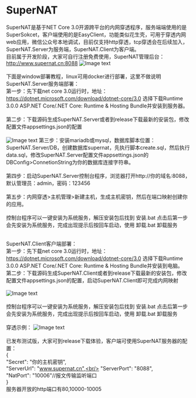 # SuperNAT
SuperNAT是基于NET Core 3.0开源跨平台的内网穿透程序，服务端端使用的是SuperSokcet，客户端使用的是EasyClient，功能类似花生壳，可用于穿透内网web应用，微信公众号本地调试，目前仅支持http穿透，tcp穿透会在后续加入，SuperNAT.Server为服务端，SuperNAT.Client为客户端。<br/>
目前属于开发阶段，大家可自行注册免费使用，SuperNAT管理后台：http://www.supernat.cn:8088
![Image text](https://github.com/yangan666/SuperNAT/blob/master/Img/manage.png)
<br/>
<br/>
下面是window部署教程，linux可用docker进行部署，这里不做说明<br/>
SuperNAT.Server服务端部署：<br/>
第一步：先下载net core 3.0运行时，地址：https://dotnet.microsoft.com/download/dotnet-core/3.0 选择下载Runtime 3.0.0 ASP.NET Core/.NET Core: Runtime & Hosting Bundle并安装到服务器。<br/><br/>
第二步：下载源码生成SuperNAT.Server或者到release下载最新的安装包，修改配置文件appsettings.json的配置<br/><br/>
![Image text](https://github.com/yangan666/SuperNAT/blob/master/Img/server.config.png)
第三步：安装mariadb或mysql，数据库脚本位置：SuperNAT.Server/DB，创建数据库supernat，先执行脚本create.sql，然后执行data.sql，修改SuperNAT.Server配置文件appsettings.json的DBConfig>ConnetionString为你的数据库连接字符串。<br/><br/>
第四步：启动SuperNAT.Server控制台程序，浏览器打开http://你的域名:8088，默认管理员：admin，密码：123456<br/><br/>
第五步：内网穿透>主机管理>新建主机，生成主机密钥，然后在端口映射创建你的应用。<br/><br/>
控制台程序可以一键安装为系统服务，解压安装包后找到 安装.bat 点击后第一步会先安装为系统服务，完成出现提示后按回车启动，使用 卸载.bat 卸载服务<br/><br/>

SuperNAT.Client客户端部署：<br/>
第一步：先下载net core 3.0运行时，地址：https://dotnet.microsoft.com/download/dotnet-core/3.0 选择下载Runtime 3.0.0 ASP.NET Core/.NET Core: Runtime & Hosting Bundle并安装到电脑。<br/>
第二步：下载源码生成SuperNAT.Client或者到release下载最新的安装包，修改配置文件appsettings.json的配置，启动SuperNAT.Client即可完成内网映射<br/><br/>
![Image text](https://github.com/yangan666/SuperNAT/blob/master/Img/client.config.png)<br/><br/>
控制台程序可以一键安装为系统服务，解压安装包后找到 安装.bat 点击后第一步会先安装为系统服务，完成出现提示后按回车启动，使用 卸载.bat 卸载服务<br/><br/>
穿透示例：
![Image text](https://github.com/yangan666/SuperNAT/blob/master/Img/demo.png)<br/><br/>
已发布测试版，大家可到release下载体验，客户端可使用SuperNAT服务器的配置：<br/>
{<br/>
  "Secret": "你的主机密钥",<br/>
  "ServerUrl": "www.supernat.cn",<br/>
  "ServerPort": "8088",<br/>
  "NatPort": "10006"//报文传输监听端口<br/>
}<br/>
服务器开放的http端口有80,10000-10005

